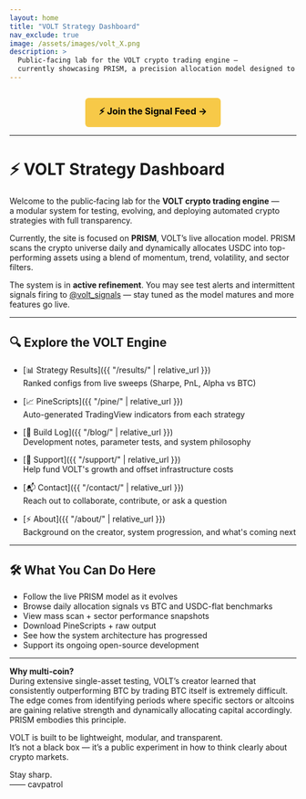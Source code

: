 ```yaml
---
layout: home
title: "VOLT Strategy Dashboard"
nav_exclude: true
image: /assets/images/volt_X.png
description: >
  Public‑facing lab for the VOLT crypto trading engine —
  currently showcasing PRISM, a precision allocation model designed to outperform BTC.
---
```


<div style="text-align: center; margin-top: 2em;">

<a href="https://t.me/volt_signals" target="_blank" style="display: inline-block; background-color: #f7c948; color: #000; font-weight: bold; padding: 12px 24px; border-radius: 6px; text-decoration: none; font-size: 16px;">
⚡ Join the Signal Feed →
</a>

</div>

---

# ⚡ VOLT Strategy Dashboard

Welcome to the public‑facing lab for the **VOLT crypto trading engine** —  
a modular system for testing, evolving, and deploying automated crypto strategies with full transparency.

Currently, the site is focused on **PRISM**, VOLT’s live allocation model. PRISM scans the crypto universe daily and dynamically allocates USDC into top-performing assets using a blend of momentum, trend, volatility, and sector filters.

The system is in **active refinement**. You may see test alerts and intermittent signals firing to [@volt_signals](https://t.me/volt_signals) — stay tuned as the model matures and more features go live.

---

## 🔍 Explore the VOLT Engine

- [📊 Strategy Results]({{ "/results/" | relative_url }})  
  Ranked configs from live sweeps (Sharpe, PnL, Alpha vs BTC)

- [📈 PineScripts]({{ "/pine/" | relative_url }})  
  Auto-generated TradingView indicators from each strategy

- [🧠 Build Log]({{ "/blog/" | relative_url }})  
  Development notes, parameter tests, and system philosophy

- [🙌 Support]({{ "/support/" | relative_url }})  
  Help fund VOLT's growth and offset infrastructure costs

- [📬 Contact]({{ "/contact/" | relative_url }})  
  Reach out to collaborate, contribute, or ask a question

- [⚡ About]({{ "/about/" | relative_url }})  
  Background on the creator, system progression, and what's coming next

---

## 🛠 What You Can Do Here

- Follow the live PRISM model as it evolves
- Browse daily allocation signals vs BTC and USDC-flat benchmarks
- View mass scan + sector performance snapshots
- Download PineScripts + raw output
- See how the system architecture has progressed
- Support its ongoing open-source development

---

**Why multi-coin?**  
During extensive single-asset testing, VOLT’s creator learned that consistently outperforming BTC by trading BTC itself is extremely difficult. The edge comes from identifying periods where specific sectors or altcoins are gaining relative strength and dynamically allocating capital accordingly. PRISM embodies this principle.

VOLT is built to be lightweight, modular, and transparent.  
It’s not a black box — it’s a public experiment in how to think clearly about crypto markets.

Stay sharp.  
—— cavpatrol



